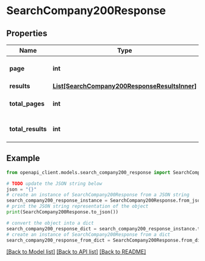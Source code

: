 # SearchCompany200Response


## Properties

Name | Type | Description | Notes
------------ | ------------- | ------------- | -------------
**page** | **int** |  | [optional] [default to 0]
**results** | [**List[SearchCompany200ResponseResultsInner]**](SearchCompany200ResponseResultsInner.md) |  | [optional] 
**total_pages** | **int** |  | [optional] [default to 0]
**total_results** | **int** |  | [optional] [default to 0]

## Example

```python
from openapi_client.models.search_company200_response import SearchCompany200Response

# TODO update the JSON string below
json = "{}"
# create an instance of SearchCompany200Response from a JSON string
search_company200_response_instance = SearchCompany200Response.from_json(json)
# print the JSON string representation of the object
print(SearchCompany200Response.to_json())

# convert the object into a dict
search_company200_response_dict = search_company200_response_instance.to_dict()
# create an instance of SearchCompany200Response from a dict
search_company200_response_from_dict = SearchCompany200Response.from_dict(search_company200_response_dict)
```
[[Back to Model list]](../README.md#documentation-for-models) [[Back to API list]](../README.md#documentation-for-api-endpoints) [[Back to README]](../README.md)


